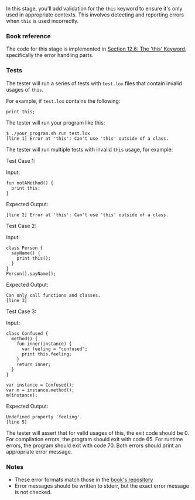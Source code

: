 In this stage, you'll add validation for the `this` keyword to ensure it's only used in appropriate contexts. This involves detecting and reporting errors when `this` is used incorrectly.

### Book reference

The code for this stage is implemented in [Section 12.6: The 'this' Keyword](https://craftinginterpreters.com/classes.html#the-this-keyword), specifically the error handling parts.

### Tests

The tester will run a series of tests with `test.lox` files that contain invalid usages of `this`.

For example, if `test.lox` contains the following:

```
print this;
```

The tester will run your program like this:

```
$ ./your_program.sh run test.lox
[line 1] Error at 'this': Can't use 'this' outside of a class.
```

The tester will run multiple tests with invalid `this` usage, for example:

Test Case 1:

Input:
```
fun notAMethod() {
  print this;
}
```

Expected Output:
```
[line 2] Error at 'this': Can't use 'this' outside of a class.
```

Test Case 2:

Input:
```
class Person {
  sayName() {
    print this();
  }
}
Person().sayName();
```

Expected Output:
```
Can only call functions and classes.
[line 3]
```

Test Case 3:

Input:
```
class Confused {
  method() {
    fun inner(instance) {
      var feeling = "confused";
      print this.feeling;
    }
    return inner;
  }
}

var instance = Confused();
var m = instance.method();
m(instance);
```

Expected Output:
```
Undefined property 'feeling'.
[line 5]
```

The tester will assert that for valid usages of this, the exit code should be 0. For compilation errors, the program should exit with code 65. For runtime errors, the program should exit with code 70. Both errors should print an appropriate error message.

### Notes

- These error formats match those in the [book's repository](https://github.com/munificent/craftinginterpreters/blob/4a840f70f69c6ddd17cfef4f6964f8e1bcd8c3d4/test/this/this_in_top_level_function.lox)
- Error messages should be written to stderr, but the exact error message is not checked.